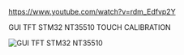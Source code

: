 https://www.youtube.com/watch?v=rdm_Edfvp2Y

GUI TFT STM32 NT35510 TOUCH CALIBRATION

![GUI TFT STM32 NT35510](https://github.com/user-attachments/assets/dcba891f-5209-4484-9974-af8095204fee)
